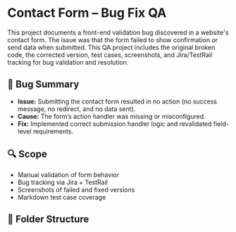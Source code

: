 # Contact Form – Bug Fix QA

This project documents a front-end validation bug discovered in a website's contact form. The issue was that the form failed to show confirmation or send data when submitted. This QA project includes the original broken code, the corrected version, test cases, screenshots, and Jira/TestRail tracking for bug validation and resolution.

## 🐞 Bug Summary

- **Issue:** Submitting the contact form resulted in no action (no success message, no redirect, and no data sent).
- **Cause:** The form’s action handler was missing or misconfigured.
- **Fix:** Implemented correct submission handler logic and revalidated field-level requirements.

## 🔍 Scope

- Manual validation of form behavior
- Bug tracking via Jira + TestRail
- Screenshots of failed and fixed versions
- Markdown test case coverage

## 📁 Folder Structure

